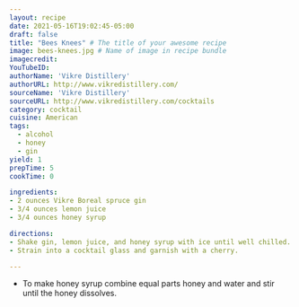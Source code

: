 ```yaml
---
layout: recipe
date: 2021-05-16T19:02:45-05:00
draft: false
title: "Bees Knees" # The title of your awesome recipe
image: bees-knees.jpg # Name of image in recipe bundle
imagecredit: 
YouTubeID: 
authorName: 'Vikre Distillery'
authorURL: http://www.vikredistillery.com/
sourceName: 'Vikre Distillery'
sourceURL: http://www.vikredistillery.com/cocktails
category: cocktail
cuisine: American
tags: 
  - alcohol
  - honey
  - gin
yield: 1
prepTime: 5
cookTime: 0

ingredients:
- 2 ounces Vikre Boreal spruce gin
- 3/4 ounces lemon juice
- 3/4 ounces honey syrup

directions:
- Shake gin, lemon juice, and honey syrup with ice until well chilled. 
- Strain into a cocktail glass and garnish with a cherry.

---
```


* To make honey syrup combine equal parts honey and water and stir until the honey dissolves.
